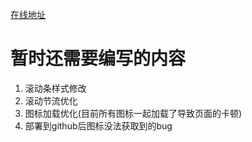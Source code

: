 [在线地址](https://carolin-violet.github.io/navigation/)
# 暂时还需要编写的内容
1. 滚动条样式修改
2. 滚动节流优化
3. 图标加载优化(目前所有图标一起加载了导致页面的卡顿)
4. 部署到github后图标没法获取到的bug
